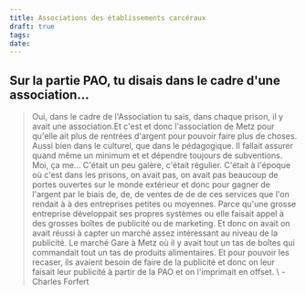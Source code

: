 ```yaml
---
title: Associations des établissements carcéraux
draft: true
tags: 
date:
---
```

## Sur la partie PAO, tu disais dans le cadre d'une association...
> Oui, dans le cadre de l'Association tu sais, dans chaque prison, il y avait une association.Et c'est et donc l'association de Metz pour qu'elle ait plus de rentrées d'argent pour pouvoir faire plus de choses. Aussi bien dans le culturel, que dans le pédagogique. Il fallait assurer quand même un minimum et et dépendre toujours de subventions. Moi, ça me...
> C'était un peu galère, c'était régulier. C'était à l'époque où c'est dans les prisons, on avait pas, on avait pas beaucoup de portes ouvertes sur le monde extérieur et donc pour gagner de l'argent par le biais de, de, de ventes de de de ces services que l'on rendait à à des entreprises petites ou moyennes. Parce qu'une grosse entreprise développait ses propres systèmes ou elle faisait appel à des grosses boîtes de publicité ou de marketing. Et donc on avait on avait réussi à capter un marché assez intéressant au niveau de la publicité. Le marché Gare à Metz où il y avait tout un tas de boîtes qui commandait tout un tas de produits alimentaires. Et pour pouvoir les recaser, ils avaient besoin de faire de la publicité et donc on leur faisait leur publicité à partir de la PAO et on l'imprimait en offset.
\ - Charles Forfert
